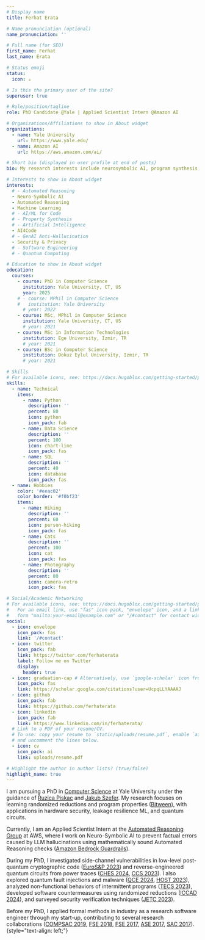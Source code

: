 ```yaml
---
# Display name
title: Ferhat Erata

# Name pronunciation (optional)
name_pronunciation: ''

# Full name (for SEO)
first_name: Ferhat
last_name: Erata

# Status emoji
status:
  icon: ☕️

# Is this the primary user of the site?
superuser: true

# Role/position/tagline
role: PhD Candidate @Yale | Applied Scientist Intern @Amazon AI 

# Organizations/Affiliations to show in About widget
organizations:
  - name: Yale University
    url: https://www.yale.edu/
  - name: Amazon AI
    url: https://aws.amazon.com/ai/

# Short bio (displayed in user profile at end of posts)
bio: My research interests include neurosymbolic AI, program synthesis, and security & privacy.

# Interests to show in About widget
interests:
  # - Automated Reasoning
  - Neuro-Symbolic AI
  - Automated Reasoning
  - Machine Learning
  # - AI/ML for Code
  # - Property Synthesis
  # - Artificial Intelligence
  - AI4Code
  # - GenAI Anti-Hallucination
  - Security & Privacy
  # - Software Engineering
  # - Quantum Computing

# Education to show in About widget
education:
  courses:
    - course: PhD in Computer Science
      institution: Yale University, CT, US
      year: 2025
    # - course: MPhil in Computer Science
    #   institution: Yale University
      # year: 2022
    - course: MSc, MPhil in Computer Science
      institution: Yale University, CT, US
      # year: 2021
    - course: MSc in Information Technologies
      institution: Ege University, Izmir, TR
      # year: 2021
    - course: BSc in Computer Science
      institution: Dokuz Eylul University, Izmir, TR
      # year: 2021

# Skills
# For available icons, see: https://docs.hugoblox.com/getting-started/page-builder/#icons
skills:
  - name: Technical
    items:
      - name: Python
        description: ''
        percent: 80
        icon: python
        icon_pack: fab
      - name: Data Science
        description: ''
        percent: 100
        icon: chart-line
        icon_pack: fas
      - name: SQL
        description: ''
        percent: 40
        icon: database
        icon_pack: fas
  - name: Hobbies
    color: '#eeac02'
    color_border: '#f0bf23'
    items:
      - name: Hiking
        description: ''
        percent: 60
        icon: person-hiking
        icon_pack: fas
      - name: Cats
        description: ''
        percent: 100
        icon: cat
        icon_pack: fas
      - name: Photography
        description: ''
        percent: 80
        icon: camera-retro
        icon_pack: fas

# Social/Academic Networking
# For available icons, see: https://docs.hugoblox.com/getting-started/page-builder/#icons
#   For an email link, use "fas" icon pack, "envelope" icon, and a link in the
#   form "mailto:your-email@example.com" or "/#contact" for contact widget.
social:
  - icon: envelope
    icon_pack: fas
    link: '/#contact'
  - icon: twitter
    icon_pack: fab
    link: https://twitter.com/ferhaterata
    label: Follow me on Twitter
    display:
      header: true
  - icon: graduation-cap # Alternatively, use `google-scholar` icon from `ai` icon pack
    icon_pack: fas
    link: https://scholar.google.com/citations?user=UcpqLLYAAAAJ
  - icon: github
    icon_pack: fab
    link: https://github.com/ferhaterata
  - icon: linkedin
    icon_pack: fab
    link: https://www.linkedin.com/in/ferhaterata/
  # Link to a PDF of your resume/CV.
  # To use: copy your resume to `static/uploads/resume.pdf`, enable `ai` icons in `params.yaml`,
  # and uncomment the lines below.
  - icon: cv
    icon_pack: ai
    link: uploads/resume.pdf

# Highlight the author in author lists? (true/false)
highlight_name: true
---
```


I am pursuing a PhD in [Computer Science](https://cpsc.yale.edu) at Yale University under the guidance of [Ruzica Piskac](http://www.cs.yale.edu/homes/piskac/) and [Jakub Szefer](https://caslab.csl.yale.edu/~jakub/). My research focuses on learning randomized reductions and program properties ([Bitween](https://bitween.fun)), with applications in hardware security, leakage resilience ML, and quantum circuits.
<!-- Additionally, I am conducting research on discrete program search to automatically solve abstraction and reasoning tasks. -->
<!-- by integrating _machine learning_ with _formal methods_ -->

Currently, I am an Applied Scientist Intern at the [Automated Reasoning Group](https://www.amazon.science/research-areas/automated-reasoning) at AWS, where I work on Neuro-Symbolic AI to prevent factual errors caused by LLM hallucinations using mathematically sound Automated Reasoning checks ([Amazon Bedrock Guardrails](https://aws.amazon.com/blogs/aws/prevent-factual-errors-from-llm-hallucinations-with-mathematically-sound-automated-reasoning-checks-preview/)).
<!-- Previously, I developed tools for model-based conformance checking of distributed networked systems at AWS. -->
<!-- mentored by [Rupak Majumdar](https://people.mpi-sws.org/~rupak/). I am developing tools for model-based testing, conformance checking, and fuzzing of distributed networked systems. -->
<!-- My work aims to improve the reliability of AWS services by creating advanced tools for model-based testing, conformance checking, and randomized testing of distributed networked systems.  -->
<!-- and [Nafi Diallo](https://linkedin.com/in/ndiallo).  -->
<!-- Working on Neuro-Symbolic AI to capture symbolic knowledge and prevent factual errors from LLM hallucinations with mathematically sound Automated Reasoning checks (see Amazon Bedrock Guardrails -- \href{https://aws.amazon.com/blogs/aws/prevent-factual-errors-from-llm-hallucinations-with-mathematically-sound-automated-reasoning-checks-preview/}{Automated Reasoning checks}). Co-inventor, along with Rémi Delmas, of a \textbf{US~Patent} filed on mitigating LLM hallucinations~(\textit{ICML 2025}~\cite{erata2025compass}). -->

During my PhD, I investigated side-channel vulnerabilities in low-level post-quantum cryptographic code ([EuroS&P 2023](https://ieeexplore.ieee.org/document/10190541)) and reverse-engineered quantum circuits from power traces ([CHES 2024](https://tches.iacr.org/index.php/TCHES/article/view/11445/10950), [CCS 2023](https://dl.acm.org/doi/10.1145/3576915.3623118)). I also explored quantum fault injections and malware ([QCE 2024](https://arxiv.org/abs/2309.05478), [HOST 2023](https://ieeexplore.ieee.org/document/10133711)), analyzed non-functional behaviors of intermittent programs ([TECS 2023](https://dl.acm.org/doi/10.1145/3563216)), developed software countermeasures using randomized reductions ([ICCAD 2024](papers/erata-2024-systematic.pdf)), and surveyed security verification techniques ([JETC 2023](https://doi.org/10.1145/3564785)). 

Before my PhD, I applied formal methods in industry as a research software engineer through my start-up, contributing to several research collaborations ([COMPSAC 2019](https://ieeexplore.ieee.org/document/8754104), [FSE 2018](https://dl.acm.org/doi/10.1145/3236024.3264588), [FSE 2017](https://dl.acm.org/doi/10.1145/3106237.3122825), [ASE 2017](https://ieeexplore.ieee.org/document/8115703/), [SAC 2017](https://dl.acm.org/doi/10.1145/3019612.3019747)).
{style="text-align: left;"}
